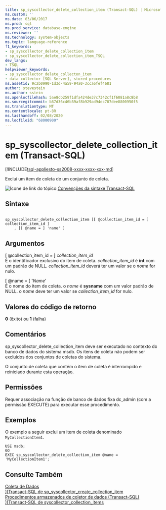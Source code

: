 ```yaml
---
title: sp_syscollector_delete_collection_item (Transact-SQL) | Microsoft Docs
ms.custom: ''
ms.date: 03/06/2017
ms.prod: sql
ms.prod_service: database-engine
ms.reviewer: ''
ms.technology: system-objects
ms.topic: language-reference
f1_keywords:
- sp_syscollector_delete_collection_item
- sp_syscollector_delete_collection_item_TSQL
dev_langs:
- TSQL
helpviewer_keywords:
- sp_syscollector_delete_collecton_item
- data collector [SQL Server], stored procedures
ms.assetid: 9c2b0990-1d3d-4a59-94a0-3cca6fef4681
author: stevestein
ms.author: sstein
ms.openlocfilehash: 5ae8cb259f1dfa424de37c7342cf1f6081a8c8b8
ms.sourcegitcommit: b87d36c46b39af8b929ad94ec707dee8800950f5
ms.translationtype: MT
ms.contentlocale: pt-BR
ms.lasthandoff: 02/08/2020
ms.locfileid: "68000900"
---
```

# <a name="sp_syscollector_delete_collection_item-transact-sql"></a>sp_syscollector_delete_collection_item (Transact-SQL)
[!INCLUDE[tsql-appliesto-ss2008-xxxx-xxxx-xxx-md](../../includes/tsql-appliesto-ss2008-xxxx-xxxx-xxx-md.md)]

  Exclui um item de coleta de um conjunto de coleta.  
  
 ![Ícone de link do tópico](../../database-engine/configure-windows/media/topic-link.gif "Ícone de link do tópico") [Convenções da sintaxe Transact-SQL](../../t-sql/language-elements/transact-sql-syntax-conventions-transact-sql.md)  
  
## <a name="syntax"></a>Sintaxe  
  
```  
  
sp_syscollector_delete_collection_item [[ @collection_item_id = ] collection_item_id ]  
    , [[ @name = ] 'name' ]   
```  
  
## <a name="arguments"></a>Argumentos  
 [ @collection_item_id = ] *collection_item_id*  
 É o identificador exclusivo do item de coleta. *collection_item_id* é **int** com um padrão de NULL. *collection_item_id* deverá ter um valor se o *nome* for nulo.  
  
 [ @name = ] '*Name*'  
 É o nome do item de coleta. o *nome* é **sysname** com um valor padrão de NULL. o *nome* deve ter um valor se *collection_item_id* for nulo.  
  
## <a name="return-code-values"></a>Valores do código de retorno  
 **0** (êxito) ou **1** (falha)  
  
## <a name="remarks"></a>Comentários  
 sp_syscollector_delete_collection_item deve ser executado no contexto do banco de dados do sistema msdb. Os itens de coleta não podem ser excluídos dos conjuntos de coletas do sistema.  
  
 O conjunto de coleta que contém o item de coleta é interrompido e reiniciado durante esta operação.  
  
## <a name="permissions"></a>Permissões  
 Requer associação na função de banco de dados fixa dc_admin (com a permissão EXECUTE) para executar esse procedimento.  
  
## <a name="examples"></a>Exemplos  
 O exemplo a seguir exclui um item de coleta denominado `MyCollectionItem1`.  
  
```  
USE msdb;  
GO  
EXEC sp_syscollector_delete_collection_item @name = 'MyCollectionItem1';  
```  
  
## <a name="see-also"></a>Consulte Também  
 [Coleta de Dados](../../relational-databases/data-collection/data-collection.md)   
 [&#41;&#40;Transact-SQL de sp_syscollector_create_collection_item](../../relational-databases/system-stored-procedures/sp-syscollector-create-collection-item-transact-sql.md)   
 [Procedimentos armazenados de coletor de dados &#40;Transact-SQL&#41;](../../relational-databases/system-stored-procedures/data-collector-stored-procedures-transact-sql.md)   
 [&#41;&#40;Transact-SQL de syscollector_collection_items](../../relational-databases/system-catalog-views/syscollector-collection-items-transact-sql.md)  
  
  
